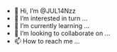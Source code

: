 - 👋 Hi, I’m @JUL14Nzz
- 👀 I’m interested in turn ...
- 🌱 I’m currently learning ...
- 💞️ I’m looking to collaborate on ...
- 📫 How to reach me ...

<!---
JUL14Nzz/JUL14Nzz is a ✨ special ✨ repository because its `README.md` (this file) appears on your GitHub profile.
You can click the Preview link to take a look at your changes.
--->
